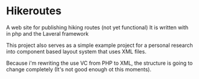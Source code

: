 # Hikeroutes
A web site for publishing hiking routes (not yet functional)
It is written with  in php and the Laveral framework

This project also serves as a simple example project for a personal research into component based layout system that uses  XML files.

Because i'm rewriting the use  VC from PHP to XML, the structure is going to change completely (It's not good enough ot this moments).

    


